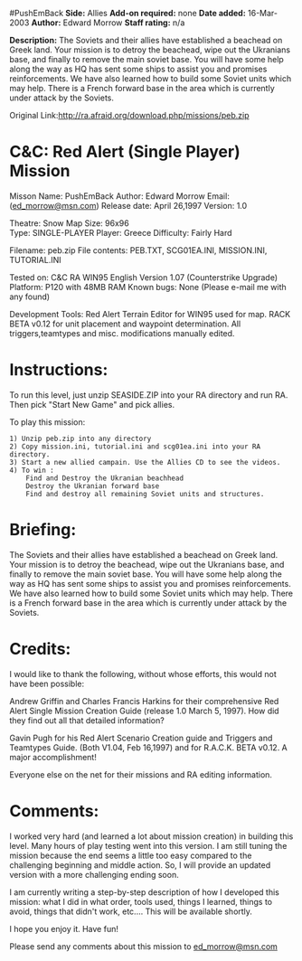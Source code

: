#PushEmBack
**Side:** Allies
**Add-on required:** none
**Date added:** 16-Mar-2003
**Author:** Edward Morrow
**Staff rating:** n/a

**Description:** The Soviets and their allies have established a beachead on Greek land. Your mission is to detroy the beachead, wipe out the Ukranians base, and finally to remove the main soviet base. You will have some help along the way as HQ has sent some ships to assist you and promises reinforcements. We have also learned how to build some Soviet units which may help. There is a French forward base in the area which is currently under attack by the Soviets.

Original Link:http://ra.afraid.org/download.php/missions/peb.zip


C&C: Red Alert (Single Player) Mission
======================================

Misson Name:	 	PushEmBack
Author:			Edward Morrow 
Email:			(ed_morrow@msn.com)
Release date:           April 26,1997
Version: 		1.0

Theatre:		Snow
Map Size:		96x96	
Type: 			SINGLE-PLAYER
Player:                 Greece
Difficulty:             Fairly Hard 

Filename:               peb.zip
File contents:          PEB.TXT, SCG01EA.INI, MISSION.INI, TUTORIAL.INI

Tested on:              C&C RA WIN95 English Version 1.07 (Counterstrike Upgrade)
Platform:		P120 with 48MB RAM
Known bugs: 		None (Please e-mail me with any found)

Development Tools:      Red Alert Terrain Editor for WIN95 used for map.
			RACK BETA v0.12 for unit placement and waypoint determination.
                        All triggers,teamtypes and misc. modifications manually edited.  

Instructions:
============

To run this level, just unzip SEASIDE.ZIP into your RA directory and run RA.
Then pick "Start New Game" and pick allies. 

To play this mission:

	1) Unzip peb.zip into any directory
	2) Copy mission.ini, tutorial.ini and scg01ea.ini into your RA directory.
	3) Start a new allied campain. Use the Allies CD to see the videos.
	4) To win :
		Find and Destroy the Ukranian beachhead
		Destroy the Ukranian forward base
		Find and destroy all remaining Soviet units and structures.

Briefing:
========

The Soviets and their allies have established a beachead on Greek land. Your mission is to detroy the beachead, wipe out the Ukranians base, and finally to remove the main soviet base. You will have some help along the way as HQ has sent some ships to assist you and promises reinforcements. We have also learned how to build some Soviet units which may help. There is a French forward base in the area which is currently under attack by the Soviets.


Credits:
=======

I would like to thank the following, without whose efforts, this would not have been possible:

Andrew Griffin and Charles Francis Harkins for their comprehensive Red Alert Single Mission Creation Guide (release 1.0 March 5, 1997). How did they find out all that detailed information?

Gavin Pugh for his Red Alert Scenario Creation guide and Triggers and Teamtypes Guide. (Both V1.04, Feb 16,1997) and for R.A.C.K. BETA v0.12. A major accomplishment!

Everyone else on the net for their missions and RA editing information.

Comments:
========

I worked very hard (and learned a lot about mission creation) in building this level. Many hours of play testing went into this version. I am still tuning the mission because the end seems a little too easy compared to the challenging beginning and middle action. So, I will provide an updated version with a more challenging ending soon.

I am currently writing a step-by-step description of how I developed this mission: what I did in what order, tools used, things I learned, things to avoid, things that didn't work, etc.... This will be available shortly.

I hope you enjoy it. Have fun!

Please send any comments about this mission to ed_morrow@msn.com

